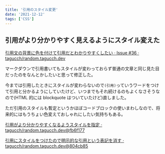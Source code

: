 ```yaml
---
title: '引用のスタイル変更'
date: '2021-12-12'
tags: ['CSS']
---
```


## 引用がより分かりやすく見えるようにスタイル変えた

[引用文の背景に色を付けて引用だとわかりやすくしたい · Issue \#36 · tagucch/random\.tagucch\.dev](https://github.com/tagucch/random.tagucch.dev/issues/36)

マークダウンで引用書いてもスタイルが変わっておらず普通の文章と同じ見た目だったのをなんとかしたいと思って修正した。

今までは引用したときにスタイルが変わらないので`(引用)`っていうワードをつけて引用と分かるようにしていたけど、いつまでもそれ続けるのもよくなさそうなので(HTML 的には blockquote はついていたけど)直しました。

ただ引用のスタイルも暫定というかほぼコードブロックの使いまわしなので、将来的にはもうちょい色変えておしゃれにしたい気持ちもある。

[引用がより分かりやすくなるようスタイルを指定 · tagucch/random\.tagucch\.dev@fb6f177](https://github.com/tagucch/random.tagucch.dev/commit/fb6f177e34f8737dc11bc1b2511a9cf6240d49fc)

[引用にスタイルをつけたので明示的な引用という表記を消す · tagucch/random\.tagucch\.dev@804cb85](https://github.com/tagucch/random.tagucch.dev/commit/804cb8596b0ce02b5b79402d5f7d2ebd8f2ce7e8)
